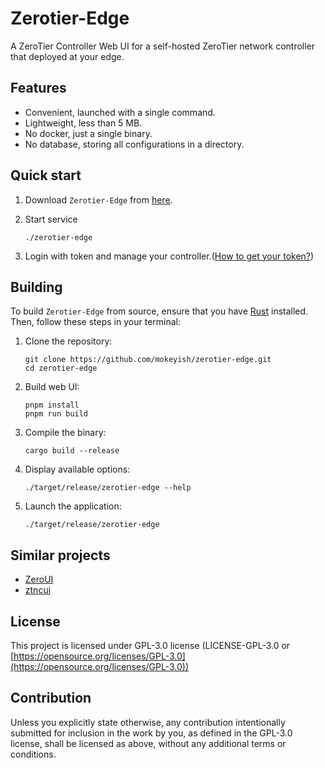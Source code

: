 # Zerotier-Edge

A ZeroTier Controller Web UI for a self-hosted ZeroTier network controller that deployed at your edge.

## Features

- Convenient, launched with a single command.
- Lightweight, less than 5 MB.
- No docker, just a single binary.
- No database,  storing all configurations in a directory.

## Quick start

1. Download `Zerotier-Edge` from [here](https://github.com/mokeyish/zerotier-edge/releases).
2. Start service

   ```shell
   ./zerotier-edge
   ```

3. Login with token and manage your controller.([How to get your token?](https://docs.zerotier.com/self-hosting/network-controllers/#authtoken))

## Building

To build `Zerotier-Edge` from source, ensure that you have [Rust](https://www.rust-lang.org/learn/get-started) installed. Then, follow these steps in your terminal:

1. Clone the repository:

   ```shell
   git clone https://github.com/mokeyish/zerotier-edge.git
   cd zerotier-edge
   ```

2. Build web UI:

   ```shell
   pnpm install
   pnpm run build
   ```

3. Compile the binary:

   ```shell
   cargo build --release
   ```

4. Display available options:

   ```shell
   ./target/release/zerotier-edge --help
   ```

5. Launch the application:

   ```shell
   ./target/release/zerotier-edge
   ```

## Similar projects

- [ZeroUI](https://github.com/dec0dOS/zero-ui)
- [ztncui](https://github.com/key-networks/ztncui)

## License

This project  is licensed under GPL-3.0 license (LICENSE-GPL-3.0 or [https://opensource.org/licenses/GPL-3.0](https://opensource.org/licenses/GPL-3.0))

## Contribution

Unless you explicitly state otherwise, any contribution intentionally submitted for inclusion in the work by you, as defined in the GPL-3.0 license, shall be licensed as above, without any additional terms or conditions.
